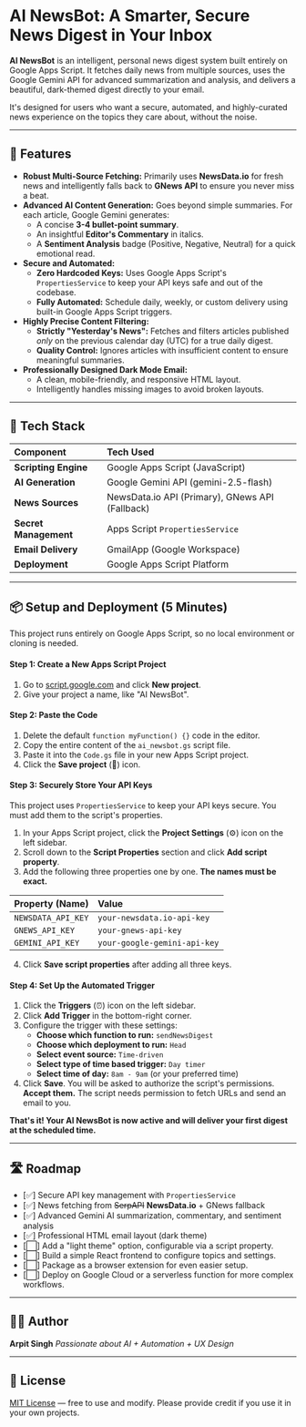 # AI NewsBot: A Smarter, Secure News Digest in Your Inbox

**AI NewsBot** is an intelligent, personal news digest system built entirely on Google Apps Script. It fetches daily news from multiple sources, uses the Google Gemini API for advanced summarization and analysis, and delivers a beautiful, dark-themed digest directly to your email.

It's designed for users who want a secure, automated, and highly-curated news experience on the topics they care about, without the noise.

---

## 🚀 Features

-   **Robust Multi-Source Fetching:** Primarily uses **NewsData.io** for fresh news and intelligently falls back to **GNews API** to ensure you never miss a beat.
-   **Advanced AI Content Generation:** Goes beyond simple summaries. For each article, Google Gemini generates:
    -   A concise **3-4 bullet-point summary**.
    -   An insightful **Editor's Commentary** in italics.
    -   A **Sentiment Analysis** badge (Positive, Negative, Neutral) for a quick emotional read.
-   **Secure and Automated:**
    -   **Zero Hardcoded Keys:** Uses Google Apps Script's `PropertiesService` to keep your API keys safe and out of the codebase.
    -   **Fully Automated:** Schedule daily, weekly, or custom delivery using built-in Google Apps Script triggers.
-   **Highly Precise Content Filtering:**
    -   **Strictly "Yesterday's News":** Fetches and filters articles published *only* on the previous calendar day (UTC) for a true daily digest.
    -   **Quality Control:** Ignores articles with insufficient content to ensure meaningful summaries.
-   **Professionally Designed Dark Mode Email:**
    -   A clean, mobile-friendly, and responsive HTML layout.
    -   Intelligently handles missing images to avoid broken layouts.

---

## 🧩 Tech Stack

| Component | Tech Used |
| :--- | :--- |
| **Scripting Engine** | Google Apps Script (JavaScript) |
| **AI Generation** | Google Gemini API (gemini-2.5-flash) |
| **News Sources** | NewsData.io API (Primary), GNews API (Fallback) |
| **Secret Management** | Apps Script `PropertiesService` |
| **Email Delivery** | GmailApp (Google Workspace) |
| **Deployment** | Google Apps Script Platform |

---

## 📦 Setup and Deployment (5 Minutes)

This project runs entirely on Google Apps Script, so no local environment or cloning is needed.

#### Step 1: Create a New Apps Script Project
1.  Go to [script.google.com](https://script.google.com) and click **New project**.
2.  Give your project a name, like "AI NewsBot".

#### Step 2: Paste the Code
1.  Delete the default `function myFunction() {}` code in the editor.
2.  Copy the entire content of the `ai_newsbot.gs` script file.
3.  Paste it into the `Code.gs` file in your new Apps Script project.
4.  Click the **Save project** (💾) icon.

#### Step 3: Securely Store Your API Keys
This project uses `PropertiesService` to keep your API keys secure. You must add them to the script's properties.

1.  In your Apps Script project, click the **Project Settings** (⚙️) icon on the left sidebar.
2.  Scroll down to the **Script Properties** section and click **Add script property**.
3.  Add the following three properties one by one. **The names must be exact.**

| Property (Name) | Value |
| :--- | :--- |
| `NEWSDATA_API_KEY` | `your-newsdata.io-api-key` |
| `GNEWS_API_KEY` | `your-gnews-api-key` |
| `GEMINI_API_KEY` | `your-google-gemini-api-key` |

4.  Click **Save script properties** after adding all three keys.

#### Step 4: Set Up the Automated Trigger
1.  Click the **Triggers** (⏰) icon on the left sidebar.
2.  Click **Add Trigger** in the bottom-right corner.
3.  Configure the trigger with these settings:
    -   **Choose which function to run:** `sendNewsDigest`
    -   **Choose which deployment to run:** `Head`
    -   **Select event source:** `Time-driven`
    -   **Select type of time based trigger:** `Day timer`
    -   **Select time of day:** `8am - 9am` (or your preferred time)
4.  Click **Save**. You will be asked to authorize the script's permissions. **Accept them.** The script needs permission to fetch URLs and send an email to you.

**That's it! Your AI NewsBot is now active and will deliver your first digest at the scheduled time.**

---

## 🛣️ Roadmap

-   [✅] Secure API key management with `PropertiesService`
-   [✅] News fetching from ~~SerpAPI~~ **NewsData.io** + GNews fallback
-   [✅] Advanced Gemini AI summarization, commentary, and sentiment analysis
-   [✅] Professional HTML email layout (dark theme)
-   [⬜️] Add a "light theme" option, configurable via a script property.
-   [⬜️] Build a simple React frontend to configure topics and settings.
-   [⬜️] Package as a browser extension for even easier setup.
-   [⬜️] Deploy on Google Cloud or a serverless function for more complex workflows.

---

## 🙋‍♂️ Author

**Arpit Singh**
*Passionate about AI + Automation + UX Design*

---

## 📄 License

[MIT License](https://opensource.org/licenses/MIT) — free to use and modify. Please provide credit if you use it in your own projects.
